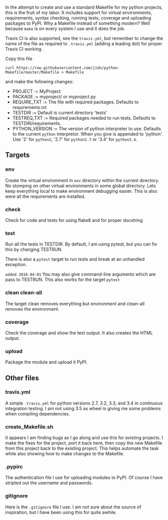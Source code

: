 In the attempt to create and use a standard Makefile for my python projects, this is the fruit of my labor.  It includes support for virtual environments, requirements, syntax checking, running tests, coverage and uploading packages to PyPI.  Why a Makefile instead of something modern?  Well because `make` is on every system I use and it does the job.

Travis CI is also supported, see the  `travis.yml`, but remember to change the name of the file as required to `.travis.yml` (adding a leading dot) for proper Travis CI working.

Copy this file

```
curl https://raw.githubusercontent.com/jidn/python-Makefile/master/Makefile > Makefile
```

and make the following changes:

 * PROJECT := MyProject
 * PACKAGE := myproject/  or myproject.py
 * REQUIRE_TXT := The file with required packages. Defaults to requirements.txt
 * TESTDIR := Default is current directory 'tests'
 * TESTREQ_TXT := Required packages needed to run tests. Defaults to TESTDIR/requirements.
 * PYTHON_VERSION := The version of python interpreter to use. Defaults to
   the current `python` interpretor.  When you give is appended to 'python'.
   Use '2' for `python2`, '2.7' for `python2.7` or '3.4' for `python3.4`.

## Targets

### env
Create the virtual environment in `env` directory within the current directory.  No stomping on other virtual environments in some global directory.  Lets keep everything local to make environment debugging easier.  This is also were all the requirements are installed.

### check
Check for code and tests for using flake8 and for proper docstring

### test
Run all the tests in TESTDIR.  By default, I am using pytest, but you can fix this by changing TESTRUN.

There is also a `pytest` target to run tests and break at an unhandled exception.

`added 2016-04-01` You may also give command-line arguments which are pass to TESTRUN. This also works for the target `pytest`

### clean clean-all
The target clean removes everything but environment and clean-all removes the environment.

### coverage
Check the coverage and show the text output.  It also creates the HTML output.

### upload
Package the module and upload it PyPI.

## Other files

### travis.yml
A simple `.travis.yml` for python versions 2.7, 3.2, 3.3, and 3.4 in continuous integration testing.  I am not using 3.5 as wheel is giving me some problems when compiling dependencies.

### create_Makefile.sh
It appears I am finding bugs as I go along and use this for existing projects.  I make the fixes for the project, port it back here, then copy the new Makefile from this project back to the existing project.  This helps automate the task while also showing how to make changes to the Makefile.

### .pypirc
The authentication file I use for uploading modules to PyPI.  Of course I have stripted out the username and passwords.

### gitignore
Here is the `.gitignore` file I use.  I am not sure about the source of inspiration, but I have been using this for quite awhile.


